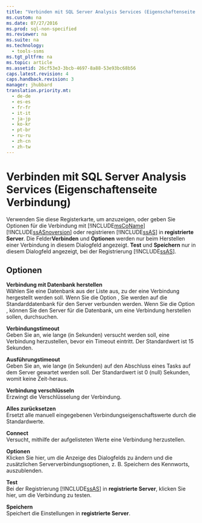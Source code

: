 ```yaml
---
title: "Verbinden mit SQL Server Analysis Services (Eigenschaftenseite Verbindung)"
ms.custom: na
ms.date: 07/27/2016
ms.prod: sql-non-specified
ms.reviewer: na
ms.suite: na
ms.technology: 
  - tools-ssms
ms.tgt_pltfrm: na
ms.topic: article
ms.assetid: 26cf53e3-3bcb-4697-8a88-53e93bc68b56
caps.latest.revision: 4
caps.handback.revision: 3
manager: jhubbard
translation.priority.mt: 
  - de-de
  - es-es
  - fr-fr
  - it-it
  - ja-jp
  - ko-kr
  - pt-br
  - ru-ru
  - zh-cn
  - zh-tw
---
```

# Verbinden mit SQL Server Analysis Services (Eigenschaftenseite Verbindung)
Verwenden Sie diese Registerkarte, um anzuzeigen, oder geben Sie Optionen für die Verbindung mit [!INCLUDE[msCoName](../content/includes/msCoName_md.md)] [!INCLUDE[ssASnoversion](../content/includes/ssASnoversion_md.md)] oder registrieren [!INCLUDE[ssAS](../content/includes/ssAS_md.md)] in **registrierte Server**. Die Felder**Verbinden** und **Optionen** werden nur beim Herstellen einer Verbindung in diesem Dialogfeld angezeigt. **Test** und **Speichern** nur in diesem Dialogfeld angezeigt, bei der Registrierung [!INCLUDE[ssAS](../content/includes/ssAS_md.md)].  
  
## Optionen  
**Verbindung mit Datenbank herstellen**  
Wählen Sie eine Datenbank aus der Liste aus, zu der eine Verbindung hergestellt werden soll. Wenn Sie die Option **<default>**, Sie werden auf die Standarddatenbank für den Server verbunden werden. Wenn Sie die Option **<Browse server>**, können Sie den Server für die Datenbank, um eine Verbindung herstellen sollen, durchsuchen.  
  
**Verbindungstimeout**  
Geben Sie an, wie lange (in Sekunden) versucht werden soll, eine Verbindung herzustellen, bevor ein Timeout eintritt. Der Standardwert ist 15 Sekunden.  
  
**Ausführungstimeout**  
Geben Sie an, wie lange (in Sekunden) auf den Abschluss eines Tasks auf dem Server gewartet werden soll. Der Standardwert ist 0 (null) Sekunden, womit keine Zeit\-heraus.  
  
**Verbindung verschlüsseln**  
Erzwingt die Verschlüsselung der Verbindung.  
  
**Alles zurücksetzen**  
Ersetzt alle manuell eingegebenen Verbindungseigenschaftswerte durch die Standardwerte.  
  
**Connect**  
Versucht, mithilfe der aufgelisteten Werte eine Verbindung herzustellen.  
  
**Optionen**  
Klicken Sie hier, um die Anzeige des Dialogfelds zu ändern und die zusätzlichen Serververbindungsoptionen, z. B. Speichern des Kennworts, auszublenden.  
  
**Test**  
Bei der Registrierung [!INCLUDE[ssAS](../content/includes/ssAS_md.md)] in **registrierte Server**, klicken Sie hier, um die Verbindung zu testen.  
  
**Speichern**  
Speichert die Einstellungen in **registrierte Server**.  
  
